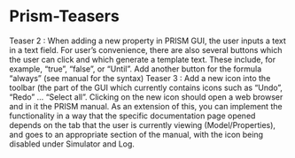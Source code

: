 # Prism-Teasers
Teaser 2 : When adding a new property in PRISM GUI, the user inputs a text in a text field. For user’s convenience, there are also several buttons which the user can click and which generate a template text. These include, for example, “true”, “false”, or “Until”. Add another button for the formula “always” (see manual for the syntax) 
Teaser 3 :
Add a new icon into the toolbar (the part of the GUI which currently contains icons such as “Undo”, “Redo” … “Select all”. Clicking on the new icon should open a web browser and in it the PRISM manual. As an extension of this, you can implement the functionality in a way that the specific documentation page opened depends on the tab that the user is currently viewing (Model/Properties), and goes to an appropriate section of the manual, with the icon being disabled under Simulator and Log.
